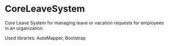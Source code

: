 # CoreLeaveSystem
Core Leave System for managing leave or vacation requests for employees in an organization.

Used libraries:
AutoMapper,
Bootstrap
